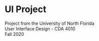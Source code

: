 # UI Project
Project from the University of North Florida
<br />
User Interface Design - CDA 4010
<br />
Fall 2020
